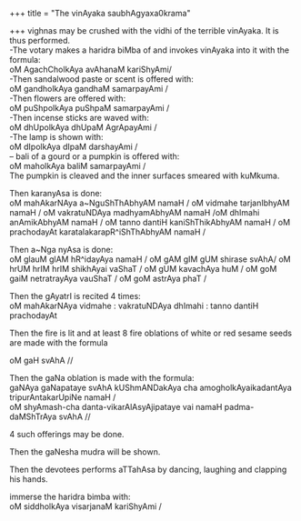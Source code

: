 +++
title = "The vinAyaka saubhAgyaxa0krama"

+++
vighnas may be crushed with the vidhi of the terrible vinAyaka. It is
thus performed.  
\-The votary makes a haridra biMba of and invokes vinAyaka into it with
the formula:  
oM AgachCholkAya avAhanaM kariShyAmi/  
\-Then sandalwood paste or scent is offered with:  
oM gandholkAya gandhaM samarpayAmi /  
\-Then flowers are offered with:  
oM puShpolkAya puShpaM samarpayAmi /  
\-Then incense sticks are waved with:  
oM dhUpolkAya dhUpaM AgrApayAmi /  
\-The lamp is shown with:  
oM dIpolkAya dIpaM darshayAmi /  
– bali of a gourd or a pumpkin is offered with:  
oM maholkAya baliM samarpayAmi /  
The pumpkin is cleaved and the inner surfaces smeared with kuMkuma.

Then karanyAsa is done:  
oM mahAkarNAya a\~NguShThAbhyAM namaH / oM vidmahe tarjanIbhyAM namaH /
oM vakratuNDAya madhyamAbhyAM namaH /oM dhImahi anAmikAbhyAM namaH / oM
tanno dantiH kaniShThikAbhyAM namaH / oM prachodayAt
karatalakarapR^iShThAbhyAM namaH /

Then a\~Nga nyAsa is done:  
oM glauM glAM hR^idayAya namaH / oM gAM gIM gUM shirase svAhA/ oM hrUM
hrIM hrIM shikhAyai vaShaT / oM gUM kavachAya huM / oM goM gaiM
netratrayAya vauShaT / oM goM astrAya phaT /

Then the gAyatrI is recited 4 times:  
oM mahAkarNAya vidmahe : vakratuNDAya dhImahi : tanno dantiH prachodayAt

Then the fire is lit and at least 8 fire oblations of white or red
sesame seeds are made with the formula

oM gaH svAhA //

Then the gaNa oblation is made with the formula:  
gaNAya gaNapataye svAhA kUShmANDakAya cha amogholkAyaikadantAya
tripurAntakarUpiNe namaH /  
oM shyAmash-cha danta-vikarAlAsyAjipataye vai namaH padma-daMShTrAya
svAhA //

4 such offerings may be done.

Then the gaNesha mudra will be shown.

Then the devotees performs aTTahAsa by dancing, laughing and clapping
his hands.

immerse the haridra bimba with:  
oM siddholkAya visarjanaM kariShyAmi /
